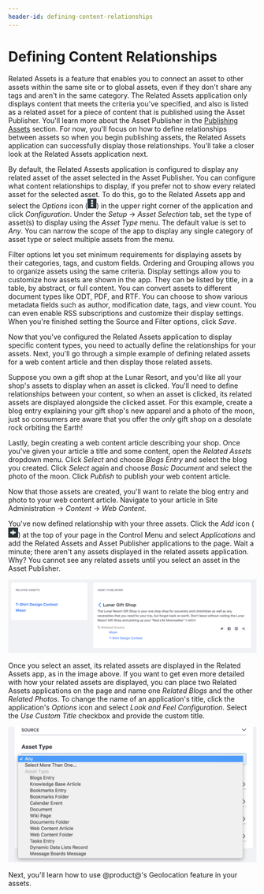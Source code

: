 ```yaml
---
header-id: defining-content-relationships
---
```


# Defining Content Relationships

Related Assets is a feature that enables you to connect an asset to other assets
within the same site or to global assets, even if they don't share any tags and
aren't in the same category. The Related Assets application only displays
content that meets the criteria you've specified, and also is listed as a
related asset for a piece of content that is published using the Asset
Publisher. You'll learn more about the Asset Publisher in the
[Publishing Assets](/docs/7-0/user/-/knowledge_base/u/publishing-assets)
section. For now, you'll focus on how to define relationships between assets so
when you begin publishing assets, the Related Assets application can
successfully display those relationships. You'll take a closer look at the
Related Assets application next.

By default, the Related Assests application is configured to display any related
asset of the asset selected in the Asset Publisher. You can configure what
content relationships to display, if you prefer not to show every related asset
for the selected asset. To do this, go to the Related Assets app and select the
*Options* icon (![Options](../../../images/icon-options.png)) in the upper right
corner of the application and click *Configuration*. Under the *Setup* &rarr;
*Asset Selection* tab, set the type of asset(s) to display using the *Asset
Type* menu. The default value is set to *Any*. You can narrow the scope of the
app to display any single category of asset type or select multiple assets from
the menu.

Filter options let you set minimum requirements for displaying assets by their
categories, tags, and custom fields. Ordering and Grouping allows you to
organize assets using the same criteria. Display settings allow you to customize
how assets are shown in the app. They can be listed by title, in a table,
by abstract, or full content. You can convert assets to different document types
like ODT, PDF, and RTF. You can choose to show various metadata fields such as
author, modification date, tags, and view count. You can even enable RSS
subscriptions and customize their display settings. When you're finished setting
the Source and Filter options, click *Save*.

Now that you've configured the Related Assets application to display specific
content types, you need to actually define the relationships for your assets.
Next, you'll go through a simple example of defining related assets for a web
content article and then display those related assets.

Suppose you own a gift shop at the Lunar Resort, and you'd like all your shop's
assets to display when an asset is clicked. You'll need to define relationships
between your content, so when an asset is clicked, its related assets are
displayed alongside the clicked asset. For this example, create a blog entry
explaining your gift shop's new apparel and a photo of the moon, just so
consumers are aware that you offer the *only* gift shop on a desolate rock
orbiting the Earth!

Lastly, begin creating a web content article describing your shop. Once you've
given your article a title and some content, open the *Related Assets* dropdown
menu. Click *Select* and choose *Blogs Entry* and select the blog you created.
Click *Select* again and choose *Basic Document* and select the photo of the
moon. Click *Publish* to publish your web content article.

Now that those assets are created, you'll want to relate the blog entry and
photo to your web content article. Navigate to your article in Site
Administration &rarr; *Content* &rarr; *Web Content*.

You've now defined relationship with your three assets. Click the *Add* icon
(![Add](../../../images/icon-control-menu-add.png)) at the top of your page in
the Control Menu and select *Applications* and add the Related Assets and Asset
Publisher applications to the page. Wait a minute; there aren't any assets
displayed in the related assets application. Why? You cannot see any related
assets until you select an asset in the Asset Publisher.

![Figure 1: Select an asset in the Asset Publisher to see its related assets displayed in the Related Assets application.](../../../images/related-assets-app-1.png)

Once you select an asset, its related assets are displayed in the Related Assets
app, as in the image above. If you want to get even more detailed with how your
related assets are displayed, you can place two Related Assets applications on
the page and name one *Related Blogs* and the other *Related Photos*. To change
the name of an application's title, click the application's *Options* icon and
select *Look and Feel Configuration*. Select the *Use Custom Title* checkbox and
provide the custom title.

![Figure 2: Related Assets applications can be configured to display specific content.](../../../images/related-assets-app-2.png)

Next, you'll learn how to use @product@'s Geolocation feature in your assets.
